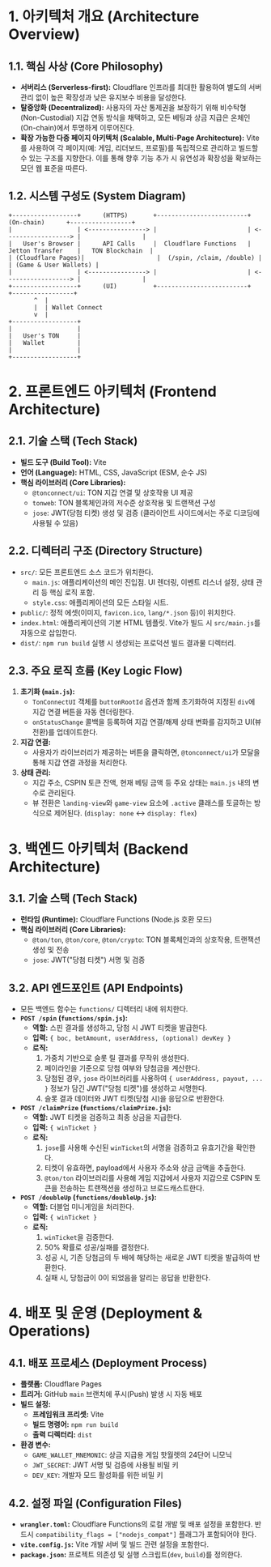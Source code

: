 # 1. 아키텍처 개요 (Architecture Overview)
## 1.1. 핵심 사상 (Core Philosophy)
- **서버리스 (Serverless-first):** Cloudflare 인프라를 최대한 활용하여 별도의 서버 관리 없이 높은 확장성과 낮은 유지보수 비용을 달성한다.
- **탈중앙화 (Decentralized):** 사용자의 자산 통제권을 보장하기 위해 비수탁형(Non-Custodial) 지갑 연동 방식을 채택하고, 모든 베팅과 상금 지급은 온체인(On-chain)에서 투명하게 이루어진다.
- **확장 가능한 다중 페이지 아키텍처 (Scalable, Multi-Page Architecture):** Vite를 사용하여 각 페이지(예: 게임, 리더보드, 프로필)를 독립적으로 관리하고 빌드할 수 있는 구조를 지향한다. 이를 통해 향후 기능 추가 시 유연성과 확장성을 확보하는 모던 웹 표준을 따른다.

## 1.2. 시스템 구성도 (System Diagram)
```
+------------------+      (HTTPS)       +-------------------------+      (On-chain)      +-----------------+
|                  | <----------------> |                         | <------------------> |                 |
|   User's Browser |      API Calls     |  Cloudflare Functions   |   Jetton Transfer    |   TON Blockchain  |
| (Cloudflare Pages)|                    |  (/spin, /claim, /double) |                      | (Game & User Wallets) |
|                  | <----------------> |                         | <------------------> |                 |
+------------------+      (UI)          +-------------------------+                      +-----------------+
       ^  |
       |  | Wallet Connect
       v  |
+------------------+
|                  |
|   User's TON     |
|   Wallet         |
|                  |
+------------------+
```

# 2. 프론트엔드 아키텍처 (Frontend Architecture)
## 2.1. 기술 스택 (Tech Stack)
- **빌드 도구 (Build Tool):** Vite
- **언어 (Language):** HTML, CSS, JavaScript (ESM, 순수 JS)
- **핵심 라이브러리 (Core Libraries):**
  - `@tonconnect/ui`: TON 지갑 연결 및 상호작용 UI 제공
  - `tonweb`: TON 블록체인과의 저수준 상호작용 및 트랜잭션 구성
  - `jose`: JWT(당첨 티켓) 생성 및 검증 (클라이언트 사이드에서는 주로 디코딩에 사용될 수 있음)

## 2.2. 디렉터리 구조 (Directory Structure)
- `src/`: 모든 프론트엔드 소스 코드가 위치한다.
  - `main.js`: 애플리케이션의 메인 진입점. UI 렌더링, 이벤트 리스너 설정, 상태 관리 등 핵심 로직 포함.
  - `style.css`: 애플리케이션의 모든 스타일 시트.
- `public/`: 정적 에셋(이미지, `favicon.ico`, `lang/*.json` 등)이 위치한다.
- `index.html`: 애플리케이션의 기본 HTML 템플릿. Vite가 빌드 시 `src/main.js`를 자동으로 삽입한다.
- `dist/`: `npm run build` 실행 시 생성되는 프로덕션 빌드 결과물 디렉터리.

## 2.3. 주요 로직 흐름 (Key Logic Flow)
1.  **초기화 (`main.js`):**
    - `TonConnectUI` 객체를 `buttonRootId` 옵션과 함께 초기화하여 지정된 `div`에 지갑 연결 버튼을 자동 렌더링한다.
    - `onStatusChange` 콜백을 등록하여 지갑 연결/해제 상태 변화를 감지하고 UI(뷰 전환)를 업데이트한다.
2.  **지갑 연결:**
    - 사용자가 라이브러리가 제공하는 버튼을 클릭하면, `@tonconnect/ui`가 모달을 통해 지갑 연결 과정을 처리한다.
3.  **상태 관리:**
    - 지갑 주소, CSPIN 토큰 잔액, 현재 베팅 금액 등 주요 상태는 `main.js` 내의 변수로 관리된다.
    - 뷰 전환은 `landing-view`와 `game-view` 요소에 `.active` 클래스를 토글하는 방식으로 제어된다. (`display: none` <-> `display: flex`)

# 3. 백엔드 아키텍처 (Backend Architecture)
## 3.1. 기술 스택 (Tech Stack)
- **런타임 (Runtime):** Cloudflare Functions (Node.js 호환 모드)
- **핵심 라이브러리 (Core Libraries):**
  - `@ton/ton`, `@ton/core`, `@ton/crypto`: TON 블록체인과의 상호작용, 트랜잭션 생성 및 전송
  - `jose`: JWT("당첨 티켓") 서명 및 검증

## 3.2. API 엔드포인트 (API Endpoints)
- 모든 백엔드 함수는 `functions/` 디렉터리 내에 위치한다.
- **`POST /spin` (`functions/spin.js`):**
  - **역할:** 스핀 결과를 생성하고, 당첨 시 JWT 티켓을 발급한다.
  - **입력:** `{ boc, betAmount, userAddress, (optional) devKey }`
  - **로직:**
    1. 가중치 기반으로 슬롯 릴 결과를 무작위 생성한다.
    2. 페이라인을 기준으로 당첨 여부와 당첨금을 계산한다.
    3. 당첨된 경우, `jose` 라이브러리를 사용하여 `{ userAddress, payout, ... }` 정보가 담긴 JWT("당첨 티켓")를 생성하고 서명한다.
    4. 슬롯 결과 데이터와 JWT 티켓(당첨 시)을 응답으로 반환한다.
- **`POST /claimPrize` (`functions/claimPrize.js`):**
  - **역할:** JWT 티켓을 검증하고 최종 상금을 지급한다.
  - **입력:** `{ winTicket }`
  - **로직:**
    1. `jose`를 사용해 수신된 `winTicket`의 서명을 검증하고 유효기간을 확인한다.
    2. 티켓이 유효하면, payload에서 사용자 주소와 상금 금액을 추출한다.
    3. `@ton/ton` 라이브러리를 사용해 게임 지갑에서 사용자 지갑으로 CSPIN 토큰을 전송하는 트랜잭션을 생성하고 브로드캐스트한다.
- **`POST /doubleUp` (`functions/doubleUp.js`):**
  - **역할:** 더블업 미니게임을 처리한다.
  - **입력:** `{ winTicket }`
  - **로직:**
    1. `winTicket`을 검증한다.
    2. 50% 확률로 성공/실패를 결정한다.
    3. 성공 시, 기존 당첨금의 두 배에 해당하는 새로운 JWT 티켓을 발급하여 반환한다.
    4. 실패 시, 당첨금이 0이 되었음을 알리는 응답을 반환한다.

# 4. 배포 및 운영 (Deployment & Operations)
## 4.1. 배포 프로세스 (Deployment Process)
- **플랫폼:** Cloudflare Pages
- **트리거:** GitHub `main` 브랜치에 푸시(Push) 발생 시 자동 배포
- **빌드 설정:**
  - **프레임워크 프리셋:** Vite
  - **빌드 명령어:** `npm run build`
  - **출력 디렉터리:** `dist`
- **환경 변수:**
  - `GAME_WALLET_MNEMONIC`: 상금 지급용 게임 핫월렛의 24단어 니모닉
  - `JWT_SECRET`: JWT 서명 및 검증에 사용될 비밀 키
  - `DEV_KEY`: 개발자 모드 활성화를 위한 비밀 키

## 4.2. 설정 파일 (Configuration Files)
- **`wrangler.toml`:** Cloudflare Functions의 로컬 개발 및 배포 설정을 포함한다. 반드시 `compatibility_flags = ["nodejs_compat"]` 플래그가 포함되어야 한다.
- **`vite.config.js`:** Vite 개발 서버 및 빌드 관련 설정을 포함한다.
- **`package.json`:** 프로젝트 의존성 및 실행 스크립트(`dev`, `build`)를 정의한다.